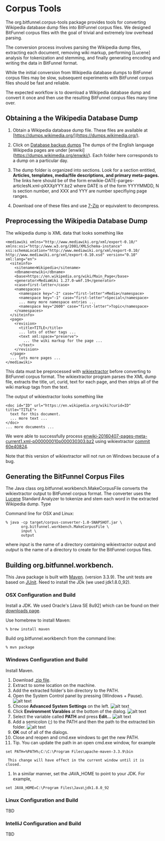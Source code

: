 # Corpus Tools

The org.bitfunnel.corpus-tools package provides tools for converting Wikipedia 
database dump files into BitFunnel corpus files. We designed BitFunnel corpus
files with the goal of trivial and extremely low overhead parsing.

The conversion process involves parsing the Wikipedia dump files, extracting
each document, removing wiki markup, performing [Lucene] analysis for
tokenization and stemming, and finally generating encoding and writing
the data in BitFunnel format.

While the initial conversion from Wikipedia database dumps to BitFunnel corpus 
files may be slow, subsequent experiments with BitFunnel corpus files should be fast and reliable.

The expected workflow is to download a Wikipedia database dump and convert it
once and then use the resulting BitFunnel corpus files many time over.

## Obtaining a the Wikipedia Database Dump

1. Obtain a Wikipedia database dump file.  These files are available at 
[https://dumps.wikimedia.org/](https://dumps.wikimedia.org/).

1. Click on [Database backup dumps](https://dumps.wikimedia.org/backup-index.html) 
The dumps of the English language Wikipedia pages are under [enwiki]
(https://dumps.wikimedia.org/enwiki/). Each folder here corresponds to
a dump on a particular day.

1. The dump folder is organized into sections. Look for a section entitled,
**Articles, templates, media/file descriptions, and primary meta-pages.**
The links here should be of the form enwikie-DATE-parges-articlesN.xml-pXXXpYYY.bz2
where DATE is of the form YYYYMMDD, N is section number, and XXX and YYY
are number specifiying page ranges.

1. Download one of these files and use [7-Zip](http://www.7-zip.org/) or equivalent to decompress.

## Preprocessing the Wikipedia Database Dump

The wikipedia dump is XML data that looks something like

~~~
<mediawiki xmlns="http://www.mediawiki.org/xml/export-0.10/" xmlns:xsi="http://www.w3.org/2001/XMLSchema-instance" xsi:schemaLocation="http://www.mediawiki.org/xml/export-0.10/ http://www.mediawiki.org/xml/export-0.10.xsd" version="0.10" xml:lang="en">
  <siteinfo>
    <sitename>Wikipedia</sitename>
    <dbname>enwiki</dbname>
    <base>https://en.wikipedia.org/wiki/Main_Page</base>
    <generator>MediaWiki 1.27.0-wmf.19</generator>
    <case>first-letter</case>
    <namespaces>
      <namespace key="-2" case="first-letter">Media</namespace>
      <namespace key="-1" case="first-letter">Special</namespace>
      ... many more namespace entries ...
      <namespace key="2600" case="first-letter">Topic</namespace>
    </namespaces>
  </siteinfo>
  <page>
    <revision>
      <title>TITLE</title>
      ... lots of other tags ...
      <text xml:space="preserve">
        ... the wiki markup for the page ...
      </text>
    </revision>
  </page>
  ... lots more pages ...
</mediawiki>
~~~

This data must be preprocessed with [wikiextractor](https://github.com/attardi/wikiextractor)
before converting to BitFunnel corpus format. The wikiextractor program
parses the XML dump file, extracts the title, url, curid, text for each
page, and then strips all of the wiki markup tags from the text.

The output of wikiextractor looks something like

~~~
<doc id="ID" url="https://en.wikipedia.org/wiki?curid=ID" title="TITLE">
  text for this document.
  ... more text ...
</doc>
... more documents ...
~~~

We were able to successfully process [enwiki-20160407-pages-meta-current1.xml-p000000010p000030303.bz2](https://dumps.wikimedia.org/enwiki/20160407/enwiki-20160407-pages-meta-current1.xml-p000000010p000030303.bz2) using wikiextractor [commit 60e40824](https://github.com/attardi/wikiextractor/commit/60e4082440b626465b2df30301ab00c3a04cd79b).

Note that this version of wikiextractor will not run on Windows
because of a bug.

## Generating the BitFunnel Corpus Files
The Java class org.bitfunnel.workbench.MakeCorpusFile converts
the wikiextractor output to BitFunnel corpus format.
The converter uses the [Lucene](https://lucene.apache.org/) Standard Analyzer
to tokenize and stem each word in the extracted Wikipedia dump.
Type

Command line for OSX and Linux:
~~~
% java -cp target/corpus-converter-1.0-SNAPSHOT.jar \
       org.bitfunnel.workbench.MakeCorpusFile \
       input \
       output
~~~

where _input_ is the name of a directory containing wikiextractor
output and _output_ is the name of a directory to create for the
BitFunnel corpus files.

## Building org.bitfunnel.workbench.

This Java package is built with [Maven](https://maven.apache.org/).
(version 3.3.9).
The unit tests are based on [JUnit](http://junit.org/).
Need to install the JDk (we used jdk1.8.0_92).

### OSX Configuration and Build
Install a JDK. We used Oracle's [Java SE 8u92] which can be
found on their [downloads page](http://www.oracle.com/technetwork/java/javase/downloads/index.html).

Use homebrew to install Maven:
~~~
% brew install maven
~~~

Build org.bitfunnel.workbench from the command line:
~~~
% mvn package
~~~

### Windows Configuration and Build

Install Maven.

1. Download [.zip file](https://maven.apache.org/download.cgi).
1. Extract to some location on the machine.
1. Add the extracted folder's bin directory to the PATH.
  1. Open the System Control panel by pressing (Windows + Pause).
  ![alt text](blob/master/README/system-control-panel.png)
  1. Choose **Advanced System Settings** on the left.
  ![alt text](blob/master/README/advanced-system-settings.png)
  1. Click **Environment Varables** at the bottom of the dialog.
  ![alt text](blob/master/README/environment-variables.png)
  1. Select the variable called **PATH** and press **Edit...**
  ![alt text](blob/master/README/system-control-panel.png)
  1. Add a semicolon (;) to the PATH and then the path to the extracted bin folder.
  ![alt text](blob/master/README/edit-user-variable.png)
  1. **OK** out of all of the dialogs.
  1. Close and reopen and cmd.exe windows to get the new PATH.
  1. Tip. You can update the path in an open cmd.exe window, for example
~~~
set PATH=%PATH%;C:\C:\Program Files\apache-maven-3.3.9\bin
~~~
     This change will have effect in the current window until it is closed.
  1. In a similar manner, set the JAVA_HOME to point to your JDK. For example,
~~~
set JAVA_HOME=C:\Program Files\Java\jdk1.8.0_92
~~~


### Linux Configuration and Build
TBD

### IntelliJ Configuration and Build
TBD


